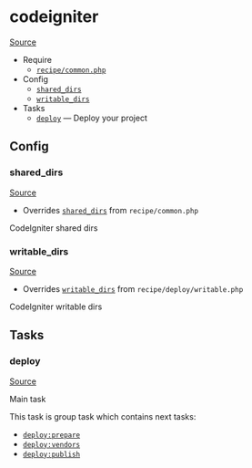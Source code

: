 <!-- DO NOT EDIT THIS FILE! -->
<!-- Instead edit recipe/codeigniter.php -->
<!-- Then run bin/docgen -->

# codeigniter

[Source](/recipe/codeigniter.php)



* Require
  * [`recipe/common.php`](/docs/recipe/common.md)
* Config
  * [`shared_dirs`](#shared_dirs)
  * [`writable_dirs`](#writable_dirs)
* Tasks
  * [`deploy`](#deploy) — Deploy your project

## Config
### shared_dirs
[Source](https://github.com/deployphp/deployer/search?q=shared_dirs+in%3Afile+language%3Aphp+path%3Arecipe+filename%3Acodeigniter.php)

* Overrides [`shared_dirs`](/docs/recipe/common.md#shared_dirs) from `recipe/common.php`

CodeIgniter shared dirs

### writable_dirs
[Source](https://github.com/deployphp/deployer/search?q=writable_dirs+in%3Afile+language%3Aphp+path%3Arecipe+filename%3Acodeigniter.php)

* Overrides [`writable_dirs`](/docs/recipe/deploy/writable.md#writable_dirs) from `recipe/deploy/writable.php`

CodeIgniter writable dirs


## Tasks
### deploy
[Source](https://github.com/deployphp/deployer/search?q=deploy+in%3Afile+language%3Aphp+path%3Arecipe+filename%3Acodeigniter.php)

Main task

This task is group task which contains next tasks:
* [`deploy:prepare`](/docs/recipe/common.md#deployprepare)
* [`deploy:vendors`](/docs/recipe/deploy/vendors.md#deployvendors)
* [`deploy:publish`](/docs/recipe/common.md#deploypublish)


